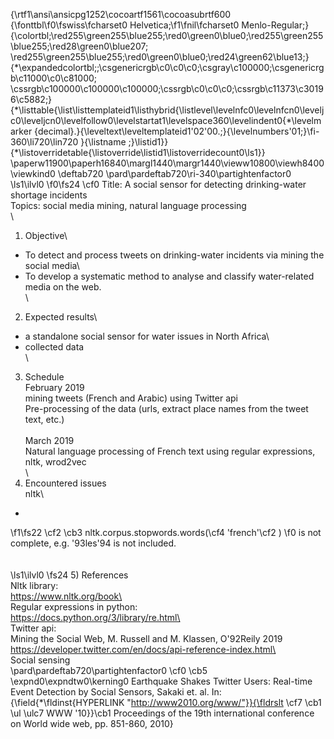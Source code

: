 {\rtf1\ansi\ansicpg1252\cocoartf1561\cocoasubrtf600
{\fonttbl\f0\fswiss\fcharset0 Helvetica;\f1\fnil\fcharset0 Menlo-Regular;}
{\colortbl;\red255\green255\blue255;\red0\green0\blue0;\red255\green255\blue255;\red28\green0\blue207;
\red255\green255\blue255;\red0\green0\blue0;\red24\green62\blue13;}
{\*\expandedcolortbl;;\csgenericrgb\c0\c0\c0;\csgray\c100000;\csgenericrgb\c11000\c0\c81000;
\cssrgb\c100000\c100000\c100000;\cssrgb\c0\c0\c0;\cssrgb\c11373\c30196\c5882;}
{\*\listtable{\list\listtemplateid1\listhybrid{\listlevel\levelnfc0\levelnfcn0\leveljc0\leveljcn0\levelfollow0\levelstartat1\levelspace360\levelindent0{\*\levelmarker \{decimal\}.}{\leveltext\leveltemplateid1\'02\'00.;}{\levelnumbers\'01;}\fi-360\li720\lin720 }{\listname ;}\listid1}}
{\*\listoverridetable{\listoverride\listid1\listoverridecount0\ls1}}
\paperw11900\paperh16840\margl1440\margr1440\vieww10800\viewh8400\viewkind0
\deftab720
\pard\pardeftab720\ri-340\partightenfactor0
\ls1\ilvl0
\f0\fs24 \cf0 Title: A social sensor for detecting drinking-water shortage incidents\
Topics: social media mining, natural language processing\
\
1) Objective\
- To detect and process tweets on drinking-water incidents via mining the social media\
- To develop a systematic method to analyse and classify water-related media on the web.\
\
2) Expected results\
- a standalone social sensor for water issues in North Africa\
- collected data\
\
3) Schedule\
February 2019\
mining tweets (French and Arabic) using Twitter api\
Pre-processing of the data (urls, extract place names from the tweet text, etc.)\
\
March 2019\
Natural language processing of French text using regular expressions, nltk, wrod2vec \
\
4) Encountered issues\
nltk\
- 
\f1\fs22 \cf2 \cb3 nltk.corpus.stopwords.words(\cf4 'french'\cf2 ) 
\f0 is not complete, e.g. \'93les\'94 is not included.\
\
\
\ls1\ilvl0
\fs24 5) References\
Nltk library:\
https://www.nltk.org/book\
\
Regular expressions in python:\
https://docs.python.org/3/library/re.html\
\
Twitter api:\
Mining the Social Web, M. Russell and M. Klassen, O\'92Reily 2019\
https://developer.twitter.com/en/docs/api-reference-index.html\
\
Social sensing\
\pard\pardeftab720\partightenfactor0
\cf0 \cb5 \expnd0\expndtw0\kerning0
Earthquake Shakes Twitter Users: Real-time Event Detection by Social Sensors, Sakaki et. al. In: {\field{\*\fldinst{HYPERLINK "http://www2010.org/www/"}}{\fldrslt \cf7 \cb1 \ul \ulc7 WWW '10}}\cb1  Proceedings of the 19th international conference on World wide web, pp. 851-860, 2010}